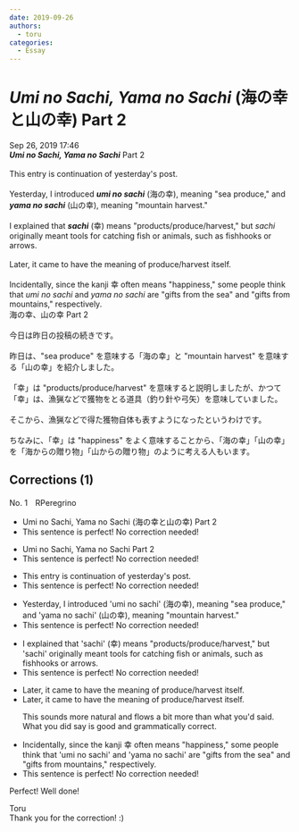 ```yaml
---
date: 2019-09-26
authors:
  - toru
categories:
  - Essay
---
```


<h1 id="subject_show"><strong><em>Umi no Sachi, Yama no Sachi</strong></em> (海の幸と山の幸) Part 2</h1>
<div class="date">Sep 26, 2019 17:46</div>
<div id="post"><div id="body_show_ori">
<strong><em>Umi no Sachi, Yama no Sachi</strong></em> Part 2<br/><br/>This entry is continuation of yesterday's post.<br/><br/>Yesterday, I introduced <strong><em>umi no sachi</em></strong> (海の幸), meaning "sea produce," and <strong><em>yama no sachi</em></strong> (山の幸), meaning "mountain harvest."<br/><br/>I explained that <strong><em>sachi</em></strong> (幸) means "products/produce/harvest," but <em>sachi</em> originally meant tools for catching fish or animals, such as fishhooks or arrows.<br/><br/>Later, it came to have the meaning of produce/harvest itself.<br/><br/>Incidentally, since the kanji 幸 often means "happiness," some people think that <em>umi no sachi</em> and <em>yama no sachi</em> are "gifts from the sea" and "gifts from mountains," respectively.
</div></div>

<!-- more -->

<div id="post_ja"><div id="body_show_mo">
海の幸、山の幸 Part 2<br/><br/>今日は昨日の投稿の続きです。<br/><br/>昨日は、"sea produce" を意味する「海の幸」と "mountain harvest" を意味する「山の幸」を紹介しました。<br/><br/>「幸」は "products/produce/harvest" を意味すると説明しましたが、かつて「幸」は、漁猟などで獲物をとる道具（釣り針や弓矢）を意味していました。<br/><br/>そこから、漁猟などで得た獲物自体も表すようになったというわけです。<br/><br/>ちなみに、「幸」は "happiness" をよく意味することから、「海の幸」「山の幸」を「海からの贈り物」「山からの贈り物」のように考える人もいます。
</div></div>

## Corrections (1)
<div id="block"><div class="first_name"> No. 1　<span class="just_name">RPeregrino</span></div><div id="block2">
<ul class="correction_field">
<li class="incorrect">Umi no Sachi, Yama no Sachi (海の幸と山の幸) Part 2</li>
<li class="corrected perfect">This sentence is perfect! No correction needed!</li>
</ul>
<ul class="correction_field">
<li class="incorrect">Umi no Sachi, Yama no Sachi Part 2</li>
<li class="corrected perfect">This sentence is perfect! No correction needed!</li>
</ul>
<ul class="correction_field">
<li class="incorrect">This entry is continuation of yesterday's post.</li>
<li class="corrected perfect">This sentence is perfect! No correction needed!</li>
</ul>
<ul class="correction_field">
<li class="incorrect">Yesterday, I introduced 'umi no sachi' (海の幸), meaning "sea produce," and 'yama no sachi' (山の幸), meaning "mountain harvest."</li>
<li class="corrected perfect">This sentence is perfect! No correction needed!</li>
</ul>
<ul class="correction_field">
<li class="incorrect">I explained that 'sachi' (幸) means "products/produce/harvest," but 'sachi' originally meant tools for catching fish or animals, such as fishhooks or arrows.</li>
<li class="corrected perfect">This sentence is perfect! No correction needed!</li>
</ul>
<ul class="correction_field">
<li class="incorrect">Later, it came to have the meaning of produce/harvest itself.</li>
<li class="corrected correct">
Later, it came to <span class="f_gray"><span class="sline">have the </span></span>mean<span class="f_gray"><span class="sline">ing</span></span> <span class="f_gray"><span class="sline">of </span></span>produce/harvest itself.
<p class="correction_comment">This sounds more natural and flows a bit more than what you'd said. What you did say is good and grammatically correct.</p>
</li>
</ul>
<ul class="correction_field">
<li class="incorrect">Incidentally, since the kanji 幸 often means "happiness," some people think that 'umi no sachi' and 'yama no sachi' are "gifts from the sea" and "gifts from mountains," respectively.</li>
<li class="corrected perfect">This sentence is perfect! No correction needed!</li>
</ul>
<p class="comment_small">
 Perfect! Well done!
</p>

</div><div class="name"><span class="just_name">Toru</span><br>
Thank you for the correction! :)
</div>
</div>
